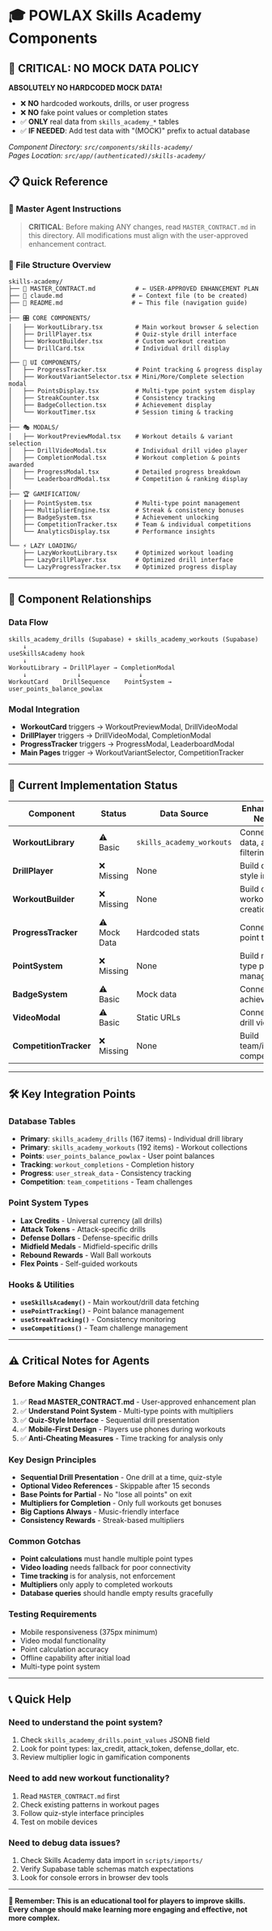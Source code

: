 # 🎓 **POWLAX Skills Academy Components**

## 🚨 CRITICAL: NO MOCK DATA POLICY

**ABSOLUTELY NO HARDCODED MOCK DATA!**
- ❌ **NO** hardcoded workouts, drills, or user progress
- ❌ **NO** fake point values or completion states
- ✅ **ONLY** real data from `skills_academy_*` tables
- ✅ **IF NEEDED**: Add test data with "(MOCK)" prefix to actual database

*Component Directory: `src/components/skills-academy/`*  
*Pages Location: `src/app/(authenticated)/skills-academy/`*

## 📋 **Quick Reference**

### **🎯 Master Agent Instructions**
> **CRITICAL**: Before making ANY changes, read `MASTER_CONTRACT.md` in this directory.
> All modifications must align with the user-approved enhancement contract.

### **📁 File Structure Overview**
```
skills-academy/
├── 📄 MASTER_CONTRACT.md           # ← USER-APPROVED ENHANCEMENT PLAN
├── 📄 claude.md                   # ← Context file (to be created)
├── 📄 README.md                   # ← This file (navigation guide)
│
├── 🎛️ CORE COMPONENTS/
│   ├── WorkoutLibrary.tsx         # Main workout browser & selection
│   ├── DrillPlayer.tsx            # Quiz-style drill interface
│   ├── WorkoutBuilder.tsx         # Custom workout creation
│   └── DrillCard.tsx              # Individual drill display
│
├── 📱 UI COMPONENTS/
│   ├── ProgressTracker.tsx        # Point tracking & progress display
│   ├── WorkoutVariantSelector.tsx # Mini/More/Complete selection modal
│   ├── PointsDisplay.tsx          # Multi-type point system display
│   ├── StreakCounter.tsx          # Consistency tracking
│   ├── BadgeCollection.tsx        # Achievement display
│   └── WorkoutTimer.tsx           # Session timing & tracking
│
├── 🎭 MODALS/
│   ├── WorkoutPreviewModal.tsx    # Workout details & variant selection
│   ├── DrillVideoModal.tsx        # Individual drill video player
│   ├── CompletionModal.tsx        # Workout completion & points awarded
│   ├── ProgressModal.tsx          # Detailed progress breakdown
│   └── LeaderboardModal.tsx       # Competition & ranking display
│
├── 🏆 GAMIFICATION/
│   ├── PointSystem.tsx            # Multi-type point management
│   ├── MultiplierEngine.tsx       # Streak & consistency bonuses
│   ├── BadgeSystem.tsx            # Achievement unlocking
│   ├── CompetitionTracker.tsx     # Team & individual competitions
│   └── AnalyticsDisplay.tsx       # Performance insights
│
└── ⚡ LAZY LOADING/
    ├── LazyWorkoutLibrary.tsx     # Optimized workout loading
    ├── LazyDrillPlayer.tsx        # Optimized drill interface
    └── LazyProgressTracker.tsx    # Optimized progress display
```

---

## 🔗 **Component Relationships**

### **Data Flow**
```
skills_academy_drills (Supabase) + skills_academy_workouts (Supabase)
    ↓
useSkillsAcademy hook 
    ↓
WorkoutLibrary → DrillPlayer → CompletionModal
    ↓              ↓                ↓
WorkoutCard    DrillSequence    PointSystem → user_points_balance_powlax
```

### **Modal Integration**
- **WorkoutCard** triggers → WorkoutPreviewModal, DrillVideoModal
- **DrillPlayer** triggers → DrillVideoModal, CompletionModal
- **ProgressTracker** triggers → ProgressModal, LeaderboardModal
- **Main Pages** trigger → WorkoutVariantSelector, CompetitionTracker

---

## 🎯 **Current Implementation Status**

| Component | Status | Data Source | Enhancement Needed |
|-----------|--------|-------------|-------------------|
| **WorkoutLibrary** | ⚠️ Basic | `skills_academy_workouts` | Connect to real data, add filtering |
| **DrillPlayer** | ❌ Missing | None | Build quiz-style interface |
| **WorkoutBuilder** | ❌ Missing | None | Build custom workout creation |
| **ProgressTracker** | ⚠️ Mock Data | Hardcoded stats | Connect to real point tracking |
| **PointSystem** | ❌ Missing | None | Build multi-type point management |
| **BadgeSystem** | ⚠️ Basic | Mock data | Connect to real achievements |
| **VideoModal** | ⚠️ Basic | Static URLs | Connect to real drill videos |
| **CompetitionTracker** | ❌ Missing | None | Build team/individual competitions |

---

## 🛠️ **Key Integration Points**

### **Database Tables**
- **Primary**: `skills_academy_drills` (167 items) - Individual drill library
- **Primary**: `skills_academy_workouts` (192 items) - Workout collections
- **Points**: `user_points_balance_powlax` - User point balances
- **Tracking**: `workout_completions` - Completion history
- **Progress**: `user_streak_data` - Consistency tracking
- **Competition**: `team_competitions` - Team challenges

### **Point System Types**
- **Lax Credits** - Universal currency (all drills)
- **Attack Tokens** - Attack-specific drills
- **Defense Dollars** - Defense-specific drills  
- **Midfield Medals** - Midfield-specific drills
- **Rebound Rewards** - Wall Ball workouts
- **Flex Points** - Self-guided workouts

### **Hooks & Utilities**
- **`useSkillsAcademy()`** - Main workout/drill data fetching
- **`usePointTracking()`** - Point balance management
- **`useStreakTracking()`** - Consistency monitoring
- **`useCompetitions()`** - Team challenge management

---

## ⚠️ **Critical Notes for Agents**

### **Before Making Changes**
1. ✅ **Read MASTER_CONTRACT.md** - User-approved enhancement plan
2. ✅ **Understand Point System** - Multi-type points with multipliers
3. ✅ **Quiz-Style Interface** - Sequential drill presentation
4. ✅ **Mobile-First Design** - Players use phones during workouts
5. ✅ **Anti-Cheating Measures** - Time tracking for analysis only

### **Key Design Principles**
- **Sequential Drill Presentation** - One drill at a time, quiz-style
- **Optional Video References** - Skippable after 15 seconds
- **Base Points for Partial** - No "lose all points" on exit
- **Multipliers for Completion** - Only full workouts get bonuses
- **Big Captions Always** - Music-friendly interface
- **Consistency Rewards** - Streak-based multipliers

### **Common Gotchas**
- **Point calculations** must handle multiple point types
- **Video loading** needs fallback for poor connectivity
- **Time tracking** is for analysis, not enforcement
- **Multipliers** only apply to completed workouts
- **Database queries** should handle empty results gracefully

### **Testing Requirements**
- Mobile responsiveness (375px minimum)
- Video modal functionality
- Point calculation accuracy
- Offline capability after initial load
- Multi-type point system

---

## 📞 **Quick Help**

### **Need to understand the point system?**
1. Check `skills_academy_drills.point_values` JSONB field
2. Look for point types: lax_credit, attack_token, defense_dollar, etc.
3. Review multiplier logic in gamification components

### **Need to add new workout functionality?**
1. Read `MASTER_CONTRACT.md` first
2. Check existing patterns in workout pages
3. Follow quiz-style interface principles
4. Test on mobile devices

### **Need to debug data issues?**
1. Check Skills Academy data import in `scripts/imports/`
2. Verify Supabase table schemas match expectations
3. Look for console errors in browser dev tools

---

**🎯 Remember: This is an educational tool for players to improve skills. Every change should make learning more engaging and effective, not more complex.**
